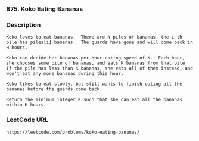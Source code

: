 ### 875. Koko Eating Bananas

### Description
    Koko loves to eat bananas.  There are N piles of bananas, the i-th pile has piles[i] bananas.  The guards have gone and will come back in H hours.
    
    Koko can decide her bananas-per-hour eating speed of K.  Each hour, she chooses some pile of bananas, and eats K bananas from that pile.  If the pile has less than K bananas, she eats all of them instead, and won't eat any more bananas during this hour.
    
    Koko likes to eat slowly, but still wants to finish eating all the bananas before the guards come back.
    
    Return the minimum integer K such that she can eat all the bananas within H hours.
    
### LeetCode URL
    https://leetcode.com/problems/koko-eating-bananas/
